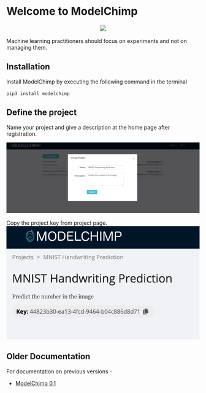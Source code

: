 # Welcome to ModelChimp
<div style="text-align:center;">
  <img src="https://docs.modelchimp.com/logo.png"  style="height:200px !important;"/>
</div>

Machine learning practitioners should focus on experiments and not on managing them.

## Installation
Install ModelChimp by executing the following command in the terminal

    pip3 install modelchimp

## Define the project
Name your project and give a description at the home page after registration.

![Screenshot](./img/docs_project_definition.png)

Copy the project key from project page.
![Screenshot](./img/doc_project_key.png)

## Older Documentation
For documentation on previous versions -

  * [ModelChimp 0.1](https://docs.modelchimp.com/0.1/)
